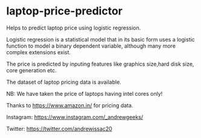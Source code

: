 # laptop-price-predictor
Helps to predict laptop price using logistic regression.

Logistic regression is a statistical model that in its basic form uses a logistic function to model a binary dependent variable, although many more complex extensions exist.

The price is predicted by inputing features like graphics size,hard disk size, core generation etc.

The dataset of laptop pricing data is available.

NB: We have taken the price of laptops having intel cores only!

Thanks to <https://www.amazon.in/> for pricing data.

Instagram: <https://www.instagram.com/_andrewgeeks/>

Twitter: <https://twitter.com/andrewissac20>
